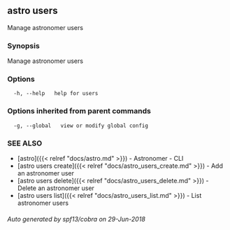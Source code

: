 ## astro users

Manage astronomer users

### Synopsis

Manage astronomer users

### Options

```
  -h, --help   help for users
```

### Options inherited from parent commands

```
  -g, --global   view or modify global config
```

### SEE ALSO

* [astro]({{< relref "docs/astro.md" >}})	 - Astronomer - CLI
* [astro users create]({{< relref "docs/astro_users_create.md" >}})	 - Add an astronomer user
* [astro users delete]({{< relref "docs/astro_users_delete.md" >}})	 - Delete an astronomer user
* [astro users list]({{< relref "docs/astro_users_list.md" >}})	 - List astronomer users

###### Auto generated by spf13/cobra on 29-Jun-2018
